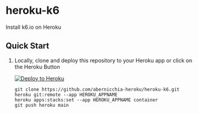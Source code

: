# heroku-k6
Install k6.io on Heroku

## Quick Start

1. Locally, clone and deploy this repository to your Heroku app or click on the Heroku Button

    [![Deploy to Heroku](https://www.herokucdn.com/deploy/button.png)](https://heroku.com/deploy)

    ```shell
    git clone https://github.com/abernicchia-heroku/heroku-k6.git
    heroku git:remote --app HEROKU_APPNAME
    heroku apps:stacks:set --app HEROKU_APPNAME container
    git push heroku main
    ```
